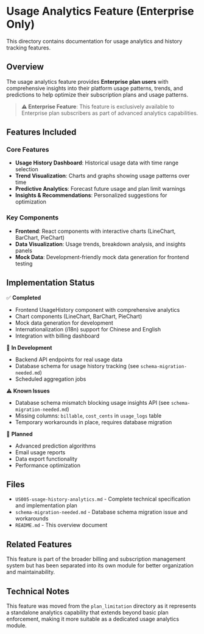 # Usage Analytics Feature (Enterprise Only)

This directory contains documentation for usage analytics and history tracking features.

## Overview

The usage analytics feature provides **Enterprise plan users** with comprehensive insights into their platform usage patterns, trends, and predictions to help optimize their subscription plans and usage patterns.

> **⚠️ Enterprise Feature**: This feature is exclusively available to Enterprise plan subscribers as part of advanced analytics capabilities.

## Features Included

### Core Features
- **Usage History Dashboard**: Historical usage data with time range selection
- **Trend Visualization**: Charts and graphs showing usage patterns over time
- **Predictive Analytics**: Forecast future usage and plan limit warnings
- **Insights & Recommendations**: Personalized suggestions for optimization

### Key Components
- **Frontend**: React components with interactive charts (LineChart, BarChart, PieChart)
- **Data Visualization**: Usage trends, breakdown analysis, and insights panels
- **Mock Data**: Development-friendly mock data generation for frontend testing

## Implementation Status

✅ **Completed**
- Frontend UsageHistory component with comprehensive analytics
- Chart components (LineChart, BarChart, PieChart) 
- Mock data generation for development
- Internationalization (i18n) support for Chinese and English
- Integration with billing dashboard

🚧 **In Development**
- Backend API endpoints for real usage data
- Database schema for usage history tracking (see `schema-migration-needed.md`)
- Scheduled aggregation jobs

⚠️ **Known Issues**
- Database schema mismatch blocking usage insights API (see `schema-migration-needed.md`)
- Missing columns: `billable`, `cost_cents` in `usage_logs` table
- Temporary workarounds in place, requires database migration

📝 **Planned**
- Advanced prediction algorithms
- Email usage reports
- Data export functionality
- Performance optimization

## Files

- `US005-usage-history-analytics.md` - Complete technical specification and implementation plan
- `schema-migration-needed.md` - Database schema migration issue and workarounds
- `README.md` - This overview document

## Related Features

This feature is part of the broader billing and subscription management system but has been separated into its own module for better organization and maintainability.

## Technical Notes

This feature was moved from the `plan_limitation` directory as it represents a standalone analytics capability that extends beyond basic plan enforcement, making it more suitable as a dedicated usage analytics module.